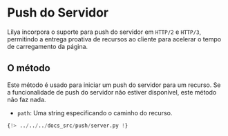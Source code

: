 # Push do Servidor

Lilya incorpora o suporte para push do servidor em `HTTP/2` e `HTTP/3`,
permitindo a entrega proativa de recursos ao cliente para acelerar o tempo de carregamento da página.

## O método

Este método é usado para iniciar um push do servidor para um recurso.
Se a funcionalidade de push do servidor não estiver disponível, este método não faz nada.

- `path`: Uma string especificando o caminho do recurso.

```python
{!> ../../../docs_src/push/server.py !}
```
